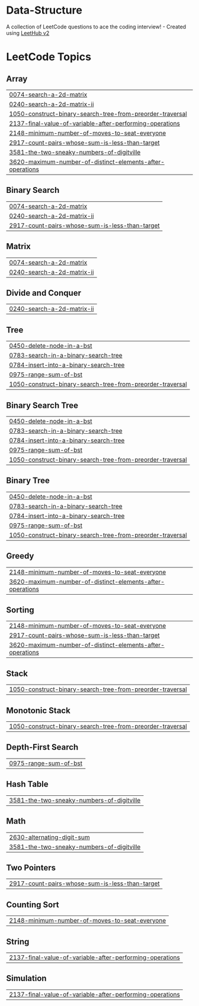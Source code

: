 # Data-Structure
A collection of LeetCode questions to ace the coding interview! - Created using [LeetHub v2](https://github.com/arunbhardwaj/LeetHub-2.0)

<!---LeetCode Topics Start-->
# LeetCode Topics
## Array
|  |
| ------- |
| [0074-search-a-2d-matrix](https://github.com/Ansh0206/Data-Structure/tree/master/0074-search-a-2d-matrix) |
| [0240-search-a-2d-matrix-ii](https://github.com/Ansh0206/Data-Structure/tree/master/0240-search-a-2d-matrix-ii) |
| [1050-construct-binary-search-tree-from-preorder-traversal](https://github.com/Ansh0206/Data-Structure/tree/master/1050-construct-binary-search-tree-from-preorder-traversal) |
| [2137-final-value-of-variable-after-performing-operations](https://github.com/Ansh0206/Data-Structure/tree/master/2137-final-value-of-variable-after-performing-operations) |
| [2148-minimum-number-of-moves-to-seat-everyone](https://github.com/Ansh0206/Data-Structure/tree/master/2148-minimum-number-of-moves-to-seat-everyone) |
| [2917-count-pairs-whose-sum-is-less-than-target](https://github.com/Ansh0206/Data-Structure/tree/master/2917-count-pairs-whose-sum-is-less-than-target) |
| [3581-the-two-sneaky-numbers-of-digitville](https://github.com/Ansh0206/Data-Structure/tree/master/3581-the-two-sneaky-numbers-of-digitville) |
| [3620-maximum-number-of-distinct-elements-after-operations](https://github.com/Ansh0206/Data-Structure/tree/master/3620-maximum-number-of-distinct-elements-after-operations) |
## Binary Search
|  |
| ------- |
| [0074-search-a-2d-matrix](https://github.com/Ansh0206/Data-Structure/tree/master/0074-search-a-2d-matrix) |
| [0240-search-a-2d-matrix-ii](https://github.com/Ansh0206/Data-Structure/tree/master/0240-search-a-2d-matrix-ii) |
| [2917-count-pairs-whose-sum-is-less-than-target](https://github.com/Ansh0206/Data-Structure/tree/master/2917-count-pairs-whose-sum-is-less-than-target) |
## Matrix
|  |
| ------- |
| [0074-search-a-2d-matrix](https://github.com/Ansh0206/Data-Structure/tree/master/0074-search-a-2d-matrix) |
| [0240-search-a-2d-matrix-ii](https://github.com/Ansh0206/Data-Structure/tree/master/0240-search-a-2d-matrix-ii) |
## Divide and Conquer
|  |
| ------- |
| [0240-search-a-2d-matrix-ii](https://github.com/Ansh0206/Data-Structure/tree/master/0240-search-a-2d-matrix-ii) |
## Tree
|  |
| ------- |
| [0450-delete-node-in-a-bst](https://github.com/Ansh0206/Data-Structure/tree/master/0450-delete-node-in-a-bst) |
| [0783-search-in-a-binary-search-tree](https://github.com/Ansh0206/Data-Structure/tree/master/0783-search-in-a-binary-search-tree) |
| [0784-insert-into-a-binary-search-tree](https://github.com/Ansh0206/Data-Structure/tree/master/0784-insert-into-a-binary-search-tree) |
| [0975-range-sum-of-bst](https://github.com/Ansh0206/Data-Structure/tree/master/0975-range-sum-of-bst) |
| [1050-construct-binary-search-tree-from-preorder-traversal](https://github.com/Ansh0206/Data-Structure/tree/master/1050-construct-binary-search-tree-from-preorder-traversal) |
## Binary Search Tree
|  |
| ------- |
| [0450-delete-node-in-a-bst](https://github.com/Ansh0206/Data-Structure/tree/master/0450-delete-node-in-a-bst) |
| [0783-search-in-a-binary-search-tree](https://github.com/Ansh0206/Data-Structure/tree/master/0783-search-in-a-binary-search-tree) |
| [0784-insert-into-a-binary-search-tree](https://github.com/Ansh0206/Data-Structure/tree/master/0784-insert-into-a-binary-search-tree) |
| [0975-range-sum-of-bst](https://github.com/Ansh0206/Data-Structure/tree/master/0975-range-sum-of-bst) |
| [1050-construct-binary-search-tree-from-preorder-traversal](https://github.com/Ansh0206/Data-Structure/tree/master/1050-construct-binary-search-tree-from-preorder-traversal) |
## Binary Tree
|  |
| ------- |
| [0450-delete-node-in-a-bst](https://github.com/Ansh0206/Data-Structure/tree/master/0450-delete-node-in-a-bst) |
| [0783-search-in-a-binary-search-tree](https://github.com/Ansh0206/Data-Structure/tree/master/0783-search-in-a-binary-search-tree) |
| [0784-insert-into-a-binary-search-tree](https://github.com/Ansh0206/Data-Structure/tree/master/0784-insert-into-a-binary-search-tree) |
| [0975-range-sum-of-bst](https://github.com/Ansh0206/Data-Structure/tree/master/0975-range-sum-of-bst) |
| [1050-construct-binary-search-tree-from-preorder-traversal](https://github.com/Ansh0206/Data-Structure/tree/master/1050-construct-binary-search-tree-from-preorder-traversal) |
## Greedy
|  |
| ------- |
| [2148-minimum-number-of-moves-to-seat-everyone](https://github.com/Ansh0206/Data-Structure/tree/master/2148-minimum-number-of-moves-to-seat-everyone) |
| [3620-maximum-number-of-distinct-elements-after-operations](https://github.com/Ansh0206/Data-Structure/tree/master/3620-maximum-number-of-distinct-elements-after-operations) |
## Sorting
|  |
| ------- |
| [2148-minimum-number-of-moves-to-seat-everyone](https://github.com/Ansh0206/Data-Structure/tree/master/2148-minimum-number-of-moves-to-seat-everyone) |
| [2917-count-pairs-whose-sum-is-less-than-target](https://github.com/Ansh0206/Data-Structure/tree/master/2917-count-pairs-whose-sum-is-less-than-target) |
| [3620-maximum-number-of-distinct-elements-after-operations](https://github.com/Ansh0206/Data-Structure/tree/master/3620-maximum-number-of-distinct-elements-after-operations) |
## Stack
|  |
| ------- |
| [1050-construct-binary-search-tree-from-preorder-traversal](https://github.com/Ansh0206/Data-Structure/tree/master/1050-construct-binary-search-tree-from-preorder-traversal) |
## Monotonic Stack
|  |
| ------- |
| [1050-construct-binary-search-tree-from-preorder-traversal](https://github.com/Ansh0206/Data-Structure/tree/master/1050-construct-binary-search-tree-from-preorder-traversal) |
## Depth-First Search
|  |
| ------- |
| [0975-range-sum-of-bst](https://github.com/Ansh0206/Data-Structure/tree/master/0975-range-sum-of-bst) |
## Hash Table
|  |
| ------- |
| [3581-the-two-sneaky-numbers-of-digitville](https://github.com/Ansh0206/Data-Structure/tree/master/3581-the-two-sneaky-numbers-of-digitville) |
## Math
|  |
| ------- |
| [2630-alternating-digit-sum](https://github.com/Ansh0206/Data-Structure/tree/master/2630-alternating-digit-sum) |
| [3581-the-two-sneaky-numbers-of-digitville](https://github.com/Ansh0206/Data-Structure/tree/master/3581-the-two-sneaky-numbers-of-digitville) |
## Two Pointers
|  |
| ------- |
| [2917-count-pairs-whose-sum-is-less-than-target](https://github.com/Ansh0206/Data-Structure/tree/master/2917-count-pairs-whose-sum-is-less-than-target) |
## Counting Sort
|  |
| ------- |
| [2148-minimum-number-of-moves-to-seat-everyone](https://github.com/Ansh0206/Data-Structure/tree/master/2148-minimum-number-of-moves-to-seat-everyone) |
## String
|  |
| ------- |
| [2137-final-value-of-variable-after-performing-operations](https://github.com/Ansh0206/Data-Structure/tree/master/2137-final-value-of-variable-after-performing-operations) |
## Simulation
|  |
| ------- |
| [2137-final-value-of-variable-after-performing-operations](https://github.com/Ansh0206/Data-Structure/tree/master/2137-final-value-of-variable-after-performing-operations) |
<!---LeetCode Topics End-->